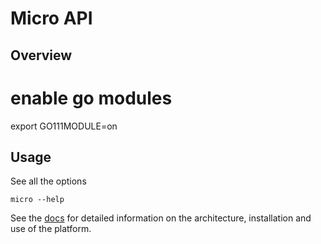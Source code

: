 # Micro  API

## Overview

# enable go modules
export GO111MODULE=on


## Usage

See all the options

```
micro --help
```

See the [docs](https://micro.mu/docs/) for detailed information on the architecture, installation and use of the platform.
